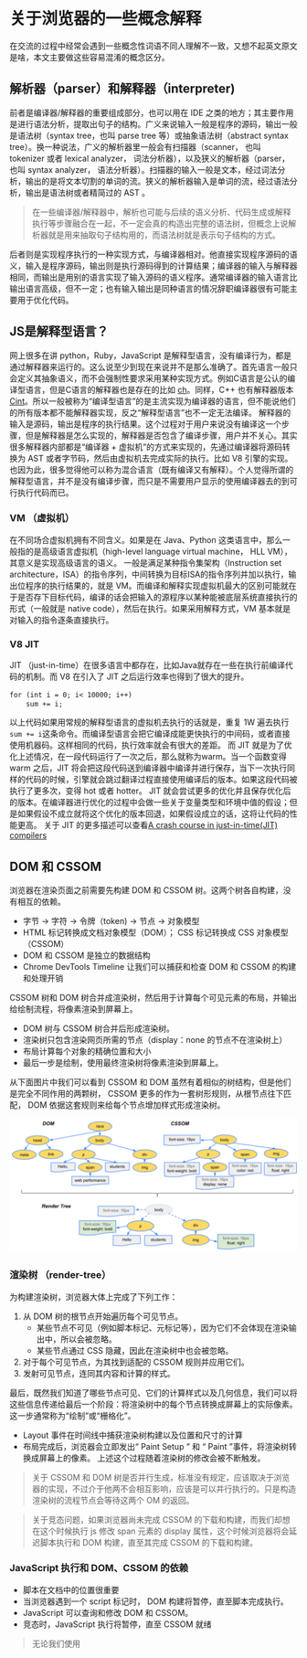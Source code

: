 # 关于浏览器的一些概念解释
在交流的过程中经常会遇到一些概念性词语不同人理解不一致，又想不起英文原文是啥，本文主要做这些容易混淆的概念区分。

## 解析器（parser）和解释器（interpreter)

前者是编译器/解释器的重要组成部分，也可以用在 IDE 之类的地方；其主要作用是进行语法分析，提取出句子的结构。广义来说输入一般是程序的源码，输出一般是语法树（syntax tree，也叫 parse tree 等）或抽象语法树（abstract syntax tree）。换一种说法，广义的解析器里一般会有扫描器（scanner， 也叫 tokenizer 或者 lexical analyzer， 词法分析器），以及狭义的解析器（parser， 也叫 syntax analyzer， 语法分析器）。扫描器的输入一般是文本，经过词法分析，输出的是将文本切割的单词的流。狭义的解析器输入是单词的流，经过语法分析，输出是语法树或者精简过的 AST 。

> 在一些编译器/解释器中，解析也可能与后续的语义分析、代码生成或解释执行等步骤融合在一起，不一定会真的构造出完整的语法树，但概念上说解析器就是用来抽取句子结构用的，而语法树就是表示句子结构的方式。

后者则是实现程序执行的一种实现方式，与编译器相对。他直接实现程序源码的语义，输入是程序源码，输出则是执行源码得到的计算结果；编译器的输入与解释器相同，而输出是用别的语言实现了输入源码的语义程序。通常编译器的输入语言比输出语言高级，但不一定；也有输入输出是同种语言的情况辞职编译器很有可能主要用于优化代码。

## JS是解释型语言？
网上很多在讲 python，Ruby，JavaScript 是解释型语言，没有编译行为，都是通过解释器来运行的。这么说至少到现在来说并不是那么准确了。首先语言一般只会定义其抽象语义，而不会强制性要求采用某种实现方式。例如C语言是公认的编译型语言，但是C语言的解释器也是存在的比如 [ch](www.softintegration.com)。同样，C++ 也有解释器版本 [Cint](https://root.cern.ch/cint)。所以一般被称为“编译型语言”的是主流实现为编译器的语言，但不能说他们的所有版本都不能解释器实现，反之“解释型语言”也不一定无法编译。
解释器的输入是源码，输出是程序的执行结果。这个过程对于用户来说没有编译这一个步骤，但是解释器是怎么实现的，解释器是否包含了编译步骤，用户并不关心。其实很多解释器内部都是“编译器 + 虚拟机”的方式来实现的，先通过编译器将源码转换为 AST 或者字节码，然后由虚拟机去完成实际的执行。比如 V8 引擎的实现。也因为此，很多觉得他可以称为混合语言（既有编译又有解释）。个人觉得所谓的解释型语言，并不是没有编译步骤，而只是不需要用户显示的使用编译器去的到可行执行代码而已。

### VM （虚拟机）
在不同场合虚拟机拥有不同含义。如果是在 Java、Python 这类语言中，那么一般指的是高级语言虚拟机（high-level language virtual machine， HLL VM），其意义是实现高级语言的语义。 一般是满足某种指令集架构（Instruction set architecture，ISA）的指令序列，中间转换为目标ISA的指令序列并加以执行，输出位程序的执行结果的，就是 VM。而编译和解释实现虚拟机最大的区别可能就在于是否存下目标代码，编译的话会把输入的源程序以某种能被底层系统直接执行的形式（一般就是 native code），然后在执行。如果采用解释方式，VM 基本就是对输入的指令逐条直接执行。

### V8 JIT
JIT （just-in-time）在很多语言中都存在，比如Java就存在一些在执行前编译代码的机制。而 V8 在引入了 JIT 之后运行效率也得到了很大的提升。
```
for (int i = 0; i< 10000; i++) 
    sum += i;
```
以上代码如果用常规的解释型语言的虚拟机去执行的话就是，重复 1W 遍去执行`sum += i`这条命令。而编译型语言会把它编译成能更快执行的中间码，或者直接使用机器码。这样相同的代码，执行效率就会有很大的差距。
而 JIT 就是为了优化上述情况，在一段代码运行了一次之后，那么就称为warm。当一个函数变得 warm 之后，JIT 将会把这段代码送到编译器中编译并进行保存，当下一次执行同样的代码的时候，引擎就会跳过翻译过程直接使用编译后的版本。如果这段代码被执行了更多次，变得 hot 或者 hotter。 JIT 就会尝试更多的优化并且保存优化后的版本。在编译器进行优化的过程中会做一些关于变量类型和环境中值的假设；但是如果假设不成立就将这个优化的版本回退，如果假设成立的话，这将让代码的性能更高。
关于 JIT 的更多描述可以查看[A crash course in just-in-time(JIT) compilers](https://hacks.mozilla.org/2017/02/a-crash-course-in-just-in-time-jit-compilers/)

## DOM 和 CSSOM

浏览器在渲染页面之前需要先构建 DOM 和 CSSOM 树。这两个树各自构建，没有相互的依赖。

* 字节 -> 字符 -> 令牌（token) -> 节点 -> 对象模型
* HTML 标记转换成文档对象模型（DOM）； CSS 标记转换成 CSS 对象模型（CSSOM）
* DOM 和 CSSOM 是独立的数据结构
* Chrome DevTools Timeline 让我们可以捕获和检查 DOM 和 CSSOM 的构建和处理开销

CSSOM 树和 DOM 树合并成渲染树，然后用于计算每个可见元素的布局，并输出给绘制流程，将像素渲染到屏幕上。

* DOM 树与 CSSOM 树合并后形成渲染树。
* 渲染树只包含渲染网页所需的节点（display：none 的节点不在渲染树上）
* 布局计算每个对象的精确位置和大小
* 最后一步是绘制，使用最终渲染树将像素渲染到屏幕上。

从下面图片中我们可以看到 CSSOM 和 DOM 虽然有着相似的树结构，但是他们是完全不同作用的两颗树， CSSOM 更多的作为一套树形规则，从根节点往下匹配， DOM 依据这套规则来给每个节点增加样式形成渲染树。

![DOM & CSSOM](images/2019_03_15_browser_noun_explanation/render-tree-construction.png "DOM&CSSOM.png")

### 渲染树 （render-tree）
为构建渲染树，浏览器大体上完成了下列工作：
1. 从 DOM 树的根节点开始遍历每个可见节点。
    * 某些节点不可见（例如脚本标记、元标记等），因为它们不会体现在渲染输出中，所以会被忽略。
    * 某些节点通过 CSS 隐藏，因此在渲染树中也会被忽略。
2. 对于每个可见节点，为其找到适配的 CSSOM 规则并应用它们。
3. 发射可见节点，连同其内容和计算的样式。

最后，既然我们知道了哪些节点可见、它们的计算样式以及几何信息，我们可以将这些信息传递给最后一个阶段：将渲染树中的每个节点转换成屏幕上的实际像素。这一步通常称为“绘制”或“栅格化”。
* Layout 事件在时间线中捕获渲染树构建以及位置和尺寸的计算
* 布局完成后，浏览器会立即发出“ Paint Setup ” 和 “ Paint ”事件，将渲染树转换成屏幕上的像素。
上述这个过程随着渲染树的修改会被不断触发。

> 关于 CSSOM 和 DOM 树是否并行生成，标准没有规定，应该取决于浏览器的实现，不过介于他两不会相互影响，应该是可以并行执行的。只是构造渲染树的流程节点会等待这两个 OM 的返回。

> 关于竞态问题，如果浏览器尚未完成 CSSOM 的下载和构建，而我们却想在这个时候执行 js 修改 span 元素的 display 属性，这个时候浏览器将会延迟脚本执行和 DOM 构建，直至其完成 CSSOM 的下载和构建。

### JavaScript 执行和 DOM、CSSOM 的依赖
* 脚本在文档中的位置很重要
* 当浏览器遇到一个 script 标记时， DOM 构建将暂停，直至脚本完成执行。
* JavaScript 可以查询和修改 DOM 和 CSSOM。
* 竞态时，JavaScript 执行将暂停，直至 CSSOM 就绪

> 无论我们使用 <script> 标记还是内联 JavaScript 代码段，您都可以期待两者能够以相同的方式工作。在两种情况下，浏览器都会先暂停并执行脚本，然后才会处理剩余文档。不过，如果是外部 JavaScript 文件，浏览器必须停下来，等待从磁盘、缓存或者远程服务器获取脚本，这就可能给关键渲染路径增加数十至数千毫秒的延迟。这种情况有 async 和 defer 两个关键字帮助优化。

## Web API
客户端的 Web API 是为了扩展 Web 浏览器的功能或者其他的 Http 客户端设计的编程接口。常见的 Web API 一开始都是通过浏览器内置扩展程序实现的，而现在更加倾向于使用 JS binding 来完成。Web API 不是 JS 引擎提供的，而是宿主环境（浏览器）。
Browser Web APIs:浏览器创建的 C++ 实现的线程，其专门用于处理异步时间，如 DOM 事件， http request，setTimeout等。Web APIs 本身无法将执行代码放置到栈中进行执行，每一个 WebAPI 在执行完成以后将回调放入我们的事件队列中。而 Event Loop 就是检查执行栈和时间队列，如果执行栈已经为空，那么将事件队列中的第一个回调函数放到栈中执行。

![webapi](images/2019_03_15_browser_noun_explanation/webapi.png  "webapi.png")

### JS Binding
在html页面中，我们可以通过JavaScript语句来访问DOM节点，例如document.createElement(“canvas”); 可是document所指向的对象HTMLDocument存在于WebKit中，通过C++实现的，并不存在于JavaScript的引擎中，所以如果想要在web页面中也能通过JavaScript来访问webkit定义的对象，这就需要把WebKit中的对象注入到JavaScript引擎中，而JavaScript引擎中对象的表示方式与WebKit中对象的表示方式存在差别，就需要存在一种方式，把WebKit中的对象转换成JavaScript引擎能识别的对象，这一过程就称为JavaScript Binding。

例如以V8引擎为例，HTMLDocument --> V8HTMLDocument --> v8::Object. 

### JavaScript Binding如何工作？

如果需要把WebKit中实现的DOM对象或HTML5对象暴露给JavaScript，让web开发者在JavaScript中能够访问，就需要在WebKit中为每个对象实现相应的JavaScript Binding文件，以v8引擎为例，我们需要为HTMLDocument对象实现一个V8HTMLDocument的对象，目的是转化HTMLDocument对象为v8::Object。只是WebKit中的DOM对象如此庞大，再加上后续添加的HTML5对象，如果需要为每个对象都亲自完成一个cpp文件实现一个相应的转换类，工作量是可想而知的。WebKit为了解决上述问题，编写了一套工具，可以让WebKit在编译时自动生成相应的binding文件，省去了开发者重复劳动的麻烦。 

在介绍binding工具之前，首先介绍一个Web IDL。Web IDL是W3C Web工作组为了定义Web接口定义的一套标准接口，全称为Web Interface Description Language. 如果浏览器需要实现某项新功能，一般的流程是W3C委员会先讨论该功能，并给出该功能的接口定义，也就是Web IDL，然后各个浏览器厂商来实现该接口，这样就能最大程度的保证各个浏览器的兼容性，才不至于Web开发者采用标准接口开发的Web网页或应用程序只能在某个特定浏览器上运行。
